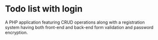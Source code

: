 # Todo list with login
A PHP application featuring CRUD operations along with a registration system having both front-end and back-end form validation and password encryption.
